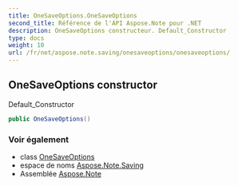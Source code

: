```yaml
---
title: OneSaveOptions.OneSaveOptions
second_title: Référence de l'API Aspose.Note pour .NET
description: OneSaveOptions constructeur. Default_Constructor
type: docs
weight: 10
url: /fr/net/aspose.note.saving/onesaveoptions/onesaveoptions/
---
```

## OneSaveOptions constructor

Default_Constructor

```csharp
public OneSaveOptions()
```

### Voir également

* class [OneSaveOptions](../)
* espace de noms [Aspose.Note.Saving](../../onesaveoptions/)
* Assemblée [Aspose.Note](../../../)


